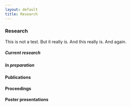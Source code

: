 ```yaml
---
layout: default
title: Research
---
```


### Research

This is not a test. But it really is. And this really is. And again.

##### Current research

##### In preparation

#### Publications

#### Proceedings

#### Poster presentations
